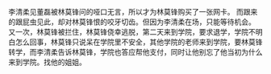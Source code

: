 李清柔见董磊被林莫锋问的哑口无言，所以才为林莫锋购买了一张网卡。
而跟来的跟屁虫见此，却对林莫锋恨的咬牙切齿。但因为李清柔在场，只能等待机会。
又一次，林莫锋被拦住，林莫锋侥幸逃脱，第二天来到学院，要求退学，学院不明白怎么回事，林莫锋只说呆在学院里不安全，其他学院的老师来到学院，要林莫锋转学，而李清柔告诉林莫锋，学院也答应帮他支付，同时让他别忘了他当初为什么来到学院。找他的姐姐。




























